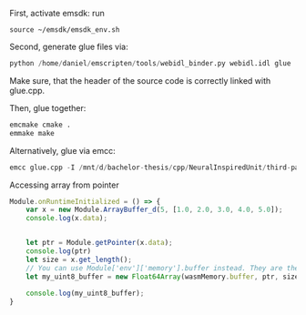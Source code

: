 
First, activate emsdk:
run
```shell
source ~/emsdk/emsdk_env.sh
```

Second, generate glue files via:
```s
python /home/daniel/emscripten/tools/webidl_binder.py webidl.idl glue
```

Make sure, that the header of the source code is correctly linked with glue.cpp. 


Then, glue together:
```s
emcmake cmake .
emmake make
```

Alternatively, glue via emcc:
```s
emcc glue.cpp -I /mnt/d/bachelor-thesis/cpp/NeuralInspiredUnit/third-party/Eigen/include --post-js glue.js -s ERROR_ON_UNDEFINED_SYMBOLS=0 -o output.js --verbose
```


Accessing array from pointer 
```js
Module.onRuntimeInitialized = () => {
    var x = new Module.ArrayBuffer_d(5, [1.0, 2.0, 3.0, 4.0, 5.0]);
    console.log(x.data);


    let ptr = Module.getPointer(x.data);
    console.log(ptr)
    let size = x.get_length();
    // You can use Module['env']['memory'].buffer instead. They are the same.
    let my_uint8_buffer = new Float64Array(wasmMemory.buffer, ptr, size);
    
    console.log(my_uint8_buffer);
}
```
